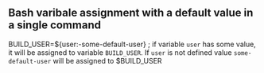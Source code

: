 
## Bash varibale assignment with a default value in a single command
BUILD_USER=${user:-some-default-user} 
  ; if variable `user` has some value, it will be assigned to variable `BUILD_USER`. If `user` is not defined value `some-default-user` will be assigned to $BUILD_USER
